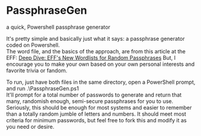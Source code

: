 # PassphraseGen
a quick, Powershell passphrase generator

It's pretty simple and basically just what it says: a passphrase generator coded on Powershell.  
The word file, and the basics of the approach, are from this article at the EFF: [Deep Dive: EFF's New Wordlists for Random Passphrases](https://www.eff.org/deeplinks/2016/07/new-wordlists-random-passphrases)  But, I encourage you to make your own based on your own personal interests and favorite trivia or fandom.  

To run, just have both files in the same directory, open a PowerShell prompt, and run .\PassphraseGen.ps1
<br>It'll prompt for a total number of passwords to generate and return that many, randomish enough, semi-secure passphrases for you to use.  Seriously, this should be enough for most systems and easier to remember than a totally random jumble of letters and numbers.  It should meet most criteria for minimum passwords, but feel free to fork this and modify it as you need or desire.
